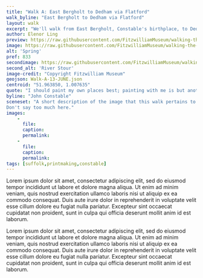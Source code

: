 ```yaml
---
title: "Walk A: East Bergholt to Dedham via Flatford"
walk_byline: "East Bergholt to Dedham via Flatford"
layout: walk
excerpt: "We'll walk from East Bergholt, Constable's birthplace, to Dedham via Flatford. Along the walk we'll explore the settings of three prints;'Spring', 'River Stour' and 'A Mill'."
author: Elenor Ling
preview: https://raw.githubusercontent.com/FitzwilliamMuseum/walking-the-landscape-fitz-cdh/main/images/walks/PR-FITZWILLIAM-P-00232-01954-00001-B-000-00001_crop_preview.jpg
image: https://raw.githubusercontent.com/FitzwilliamMuseum/walking-the-landscape-fitz-cdh/main/images/walks/PR-FITZWILLIAM-P-00232-01954-00001-B-000-00001_crop.jpg
alt: 'Spring'
pref: 833
secondimage: https://raw.githubusercontent.com/FitzwilliamMuseum/walking-the-landscape-fitz-cdh/main/images/walks/PR-FITZWILLIAM-P-00232-01954-00001-D-000-00001_crop.jpg
second_alt: 'River Stour'
image-credit: "Copyright Fitzwilliam Museum"
geojson: Walk-A-13-JUNE.json
centroid: "51.963850, 1.007635"
quote: "I should paint my own places best; painting with me is but another word for feeling"
byline: "John Constable"
sceneset: "A short description of the image that this walk pertains to. Tell us a little to set the scene.
Don't say too much here."
images: 
    - 
      file:
      caption:
      permalink:
    -
      file:
      caption:
      permalink: 
tags: [suffolk,printmaking,constable]
---
```

<p class="lh-copy measure f4 f3-ns black-70 baskerville">
Lorem ipsum dolor sit amet, consectetur adipiscing elit, sed do eiusmod tempor incididunt ut labore et dolore
magna aliqua. Ut enim ad minim veniam, quis nostrud exercitation ullamco laboris nisi ut aliquip ex ea commodo
consequat. Duis aute irure dolor in reprehenderit in voluptate velit esse cillum dolore eu fugiat nulla pariatur.
Excepteur sint occaecat cupidatat non proident, sunt in culpa qui officia deserunt mollit anim id est laborum.
</p>

<p class="lh-copy measure f4 f3-ns black-70 baskerville">
Lorem ipsum dolor sit amet, consectetur adipiscing elit, sed do eiusmod tempor incididunt ut labore et dolore
magna aliqua. Ut enim ad minim veniam, quis nostrud exercitation ullamco laboris nisi ut aliquip ex ea commodo
consequat. Duis aute irure dolor in reprehenderit in voluptate velit esse cillum dolore eu fugiat nulla pariatur.
Excepteur sint occaecat cupidatat non proident, sunt in culpa qui officia deserunt mollit anim id est laborum.
</p>
